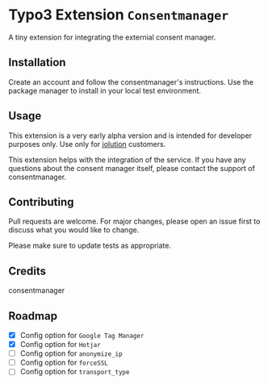 # Typo3 Extension ```Consentmanager```

A tiny extension for integrating the externial consent manager.

## Installation

Create an account and follow the consentmanager's instructions.
Use the package manager to install in your local test environment.

## Usage

This extension is a very early alpha version and is intended for developer purposes only. Use only for [jolution](https://jolution.de/) customers.

This extension helps with the integration of the service. If you have any questions about the consent manager itself, please contact the support of consentmanager.

## Contributing
Pull requests are welcome. For major changes, please open an issue first to discuss what you would like to change.

Please make sure to update tests as appropriate.

## Credits

consentmanager

## Roadmap

- [x] Config option for `Google Tag Manager`
- [x] Config option for `Hotjar`
- [ ] Config option for `anonymize_ip`
- [ ] Config option for `forceSSL`
- [ ] Config option for `transport_type`
